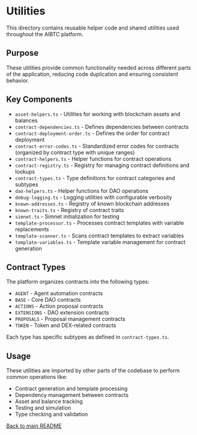 # Utilities

This directory contains reusable helper code and shared utilities used throughout the AIBTC platform.

## Purpose

These utilities provide common functionality needed across different parts of the application, reducing code duplication and ensuring consistent behavior.

## Key Components

- `asset-helpers.ts` - Utilities for working with blockchain assets and balances
- `contract-dependencies.ts` - Defines dependencies between contracts
- `contract-deployment-order.ts` - Defines the order for contract deployment
- `contract-error-codes.ts` - Standardized error codes for contracts (organized by contract type with unique ranges)
- `contract-helpers.ts` - Helper functions for contract operations
- `contract-registry.ts` - Registry for managing contract definitions and lookups
- `contract-types.ts` - Type definitions for contract categories and subtypes
- `dao-helpers.ts` - Helper functions for DAO operations
- `debug-logging.ts` - Logging utilities with configurable verbosity
- `known-addresses.ts` - Registry of known blockchain addresses
- `known-traits.ts` - Registry of contract traits
- `simnet.ts` - Simnet initialization for testing
- `template-processor.ts` - Processes contract templates with variable replacements
- `template-scanner.ts` - Scans contract templates to extract variables
- `template-variables.ts` - Template variable management for contract generation

## Contract Types

The platform organizes contracts into the following types:
- `AGENT` - Agent automation contracts
- `BASE` - Core DAO contracts
- `ACTIONS` - Action proposal contracts
- `EXTENSIONS` - DAO extension contracts
- `PROPOSALS` - Proposal management contracts
- `TOKEN` - Token and DEX-related contracts

Each type has specific subtypes as defined in `contract-types.ts`.

## Usage

These utilities are imported by other parts of the codebase to perform common operations like:
- Contract generation and template processing
- Dependency management between contracts
- Asset and balance tracking
- Testing and simulation
- Type checking and validation

[Back to main README](/)
